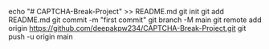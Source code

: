 echo "# CAPTCHA-Break-Project" >> README.md
git init
git add README.md
git commit -m "first commit"
git branch -M main
git remote add origin https://github.com/deepakpw234/CAPTCHA-Break-Project.git
git push -u origin main
